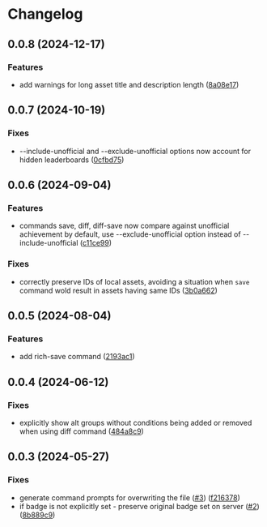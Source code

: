 # Changelog
## 0.0.8 (2024-12-17)


### Features

* add warnings for long asset title and description length ([8a08e17](https://github.com/suXinjke/cruncheevos/commit/8a08e178d0f7252e908509e3828bf8a573e8a908))

## 0.0.7 (2024-10-19)


### Fixes

* --include-unofficial and --exclude-unofficial options now account for hidden leaderboards ([0cfbd75](https://github.com/suXinjke/cruncheevos/commit/0cfbd7521f5a6e8e0f8a6a2a729d2f4f928b4955))

## 0.0.6 (2024-09-04)


### Features

* commands save, diff, diff-save now compare against unofficial achievement by default, use --exclude-unofficial option instead of --include-unofficial ([c11ce99](https://github.com/suXinjke/cruncheevos/commit/c11ce994ddfe8fc42f1bb5cc19eadc4dfd79e162))


### Fixes

* correctly preserve IDs of local assets, avoiding a situation when `save` command wold result in assets having same IDs ([3b0a662](https://github.com/suXinjke/cruncheevos/commit/3b0a66227d6e81cd9fd0f446622513afb51a2408))

## 0.0.5 (2024-08-04)


### Features

* add rich-save command ([2193ac1](https://github.com/suXinjke/cruncheevos/commit/2193ac19a0c55d11a2cc07be59716b9b2fe92b5e))

## 0.0.4 (2024-06-12)


### Fixes

* explicitly show alt groups without conditions being added or removed when using diff command ([484a8c9](https://github.com/suXinjke/cruncheevos/commit/484a8c9abbc7a6abb06293ba8e2f75efe392a17a))

## 0.0.3 (2024-05-27)


### Fixes

* generate command prompts for overwriting the file ([#3](https://github.com/suXinjke/cruncheevos/issues/3)) ([f216378](https://github.com/suXinjke/cruncheevos/commit/f2163788372c4279f606ed4943d92170405e9454))
* if badge is not explicitly set - preserve original badge set on server ([#2](https://github.com/suXinjke/cruncheevos/issues/2)) ([8b889c9](https://github.com/suXinjke/cruncheevos/commit/8b889c977634caa0ba92a471c905c93b712bf957))
